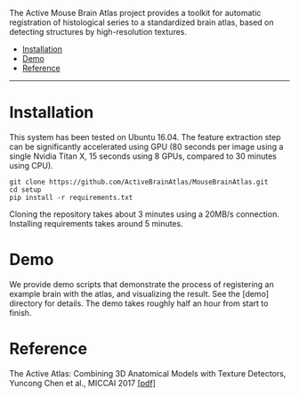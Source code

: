The Active Mouse Brain Atlas project provides a toolkit for automatic registration of histological series to a standardized brain atlas, based on detecting structures by high-resolution textures.

- [Installation](#installation)
- [Demo](#demo)
- [Reference](#reference)

----

# Installation

This system has been tested on Ubuntu 16.04. The feature extraction step can be significantly accelerated using GPU (80 seconds per image using a single Nvidia Titan X, 15 seconds using 8 GPUs, compared to 30 minutes using CPU).

```
git clone https://github.com/ActiveBrainAtlas/MouseBrainAtlas.git
cd setup
pip install -r requirements.txt
```

Cloning the repository takes about 3 minutes using a 20MB/s connection. Installing requirements takes around 5 minutes.

# Demo

We provide demo scripts that demonstrate the process of registering an example brain with the atlas, and visualizing the result. See the [demo] directory for details. The demo takes roughly half an hour from start to finish.

# Reference

The Active Atlas: Combining 3D Anatomical Models with Texture Detectors, Yuncong Chen et al., MICCAI 2017 [[pdf]](https://arxiv.org/pdf/1702.08606.pdf)

